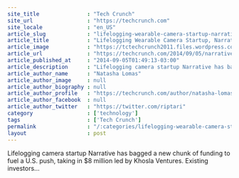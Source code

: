 ```yaml
---
site_title               : "Tech Crunch"
site_url                 : "https://techcrunch.com"
site_locale              : "en_US"
article_slug             : "lifelogging-wearable-camera-startup-narrative-gets-s8m-for-u-s-push"
article_title            : "Lifelogging Wearable Camera Startup, Narrative, Gets $8M For U.S. Push"
article_image            : "https://tctechcrunch2011.files.wordpress.com/2014/09/screen-shot-2014-09-05-at-9-42-32-am.png?w=764&h=400&crop=1"
article_url              : "https://techcrunch.com/2014/09/05/narrative-funding/"
article_published_at     : "2014-09-05T01:49:13-03:00"
article_description      : "Lifelogging camera startup Narrative has bagged a new chunk of funding to fuel a U.S. push, taking in $8 million led by Khosla Ventures. Existing investors..."
article_author_name      : "Natasha Lomas"
article_author_image     : null
article_author_biography : null
article_author_profile   : "https://techcrunch.com/author/natasha-lomas/"
article_author_facebook  : null
article_author_twitter   : "https://twitter.com/riptari"
category                 : ['technology']
tags                     : ['Tech Crunch']
permalink                : "/:categories/lifelogging-wearable-camera-startup-narrative-gets-s8m-for-u-s-push/"
layout                   : post
---
```


Lifelogging camera startup Narrative has bagged a new chunk of funding to fuel a U.S. push, taking in $8 million led by Khosla Ventures. Existing investors...
